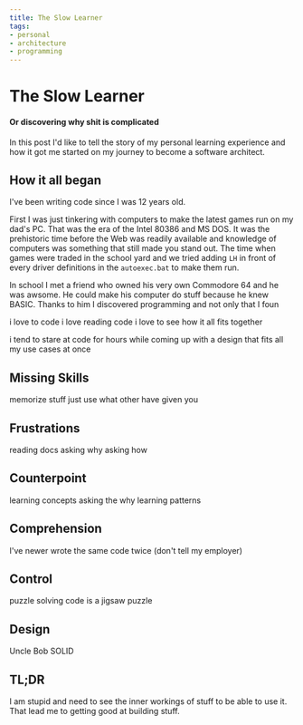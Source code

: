```yaml
---
title: The Slow Learner
tags:
- personal
- architecture
- programming
---
```

# The Slow Learner
#### Or discovering why shit is complicated

In this post I'd like to tell the story of my personal learning experience and how it got me started on my journey to become a software architect.
## How it all began
I've been writing code since I was 12 years old. 

First I was just tinkering with computers to make the latest games run on my dad's PC. That was the era of the Intel  80386 and MS DOS. It was the prehistoric time before the Web was readily available and knowledge of computers was something that still made you stand out. 
The time when games were traded in the school yard and we tried adding ```LH``` in front of  every driver definitions in the ```autoexec.bat``` to make them run.

In school I met a friend who owned his very own Commodore 64 and he was awsome. He could make his computer do stuff because he knew BASIC. Thanks to him I discovered programming and not only that I foun

i love to code
i love reading code
i love to see how it all fits together

i tend to stare at code for hours while coming up with a design that fits all my use cases at once 

## Missing Skills
memorize stuff
just use what other have given you

## Frustrations
reading docs
asking why
asking how
## Counterpoint
learning concepts
asking the why
learning patterns
## Comprehension
I've newer wrote the same code twice (don't tell my employer)
## Control
puzzle solving
code is a jigsaw puzzle
## Design
Uncle Bob
SOLID 
## TL;DR
I am stupid and need to see the inner workings of stuff to be able to use it. That lead me to getting good at building stuff.

<!--stackedit_data:
eyJoaXN0b3J5IjpbMzIzMTY4NTEwLDE3ODU3MTI2NzksODQ4MT
A2MTgzLC0xODEwMTM0NDQ0XX0=
-->